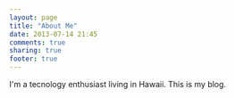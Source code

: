 ```yaml
---
layout: page
title: "About Me"
date: 2013-07-14 21:45
comments: true
sharing: true
footer: true
---
```


I'm a tecnology enthusiast living in Hawaii.  This is my blog.
